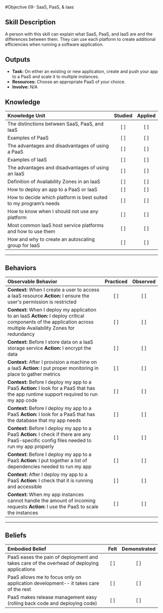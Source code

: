 #Objective 09- SaaS, PaaS, & Iaas

Skill Description
-------
A person with this skill can explain what SaaS, PaaS, and IaaS are and the differences between them. They can use each platform to create additional efficiencies when running a software application. 

Outputs
-------
- **Task:** On either an existing or new application, create and push your app to a PaaS and scale it to multiple instances.
- **Resources:** Choose an appropriate PaaS of your choice. 
- **Involve:** N/A

## **Knowledge**

| Knowledge Unit   |      Studied      | Applied |
|:-----------------|:-----------------:|:---------:|
| The distinctions between SaaS, PaaS, and IaaS | [ ] | [ ] |
| Examples of PaaS | [ ] | [ ] |
| The advantages and disadvantages of using a PaaS | [ ] | [ ] |
| Examples of IaaS | [ ] | [ ] |
| The advantages and disadvantages of using an IaaS | [ ] | [ ] |
| Definition of Availability Zones in an IaaS | [ ] | [ ] |
| How to deploy an app to a PaaS or IaaS | [ ] | [ ] |
| How to decide which platform is best suited to my program’s needs | [ ] | [ ] |
| How to know when I should not use any platform | [ ] | [ ] |
| Most common IaaS host service platforms and how to use them | [ ] | [ ] |
| How and why to create an autoscaling group for IaaS | [ ] | [ ] |

----------------


## **Behaviors**

| Observable Behavior   |      Practiced      | Observed |
|:----------------------|:------------------:|:--------:|
| **Context:** When I create a user to access a IaaS resource **Action:** I ensure the user's permission is restricted | [ ] | [ ] |
| **Context:** When I deploy my application to an IaaS **Action:** I deploy critical components of the application across multiple Availability Zones for redundancy | [ ] | [ ] |
| **Context:** Before I store data on a IaaS storage service **Action:** I encrypt the data | [ ] | [ ] |
| **Context:** After I provision a machine on a IaaS **Action:** I put proper monitoring in place to gather metrics | [ ] | [ ] |
| **Context:** Before I deploy my app to a PaaS **Action:** I look for a PaaS that has the app runtime support required to run my app code | [ ] | [ ] |
| **Context:** Before I deploy my app to a PaaS **Action:** I look for a PaaS that has the database that my app needs  | [ ] | [ ] |
| **Context:** Before I deploy my app to a PaaS **Action:** I check if there are any PaaS-specific config files needed to run my app properly | [ ] | [ ] |
| **Context:** Before I deploy my app to a PaaS **Action:** I put together a list of dependencies needed to run my app | [ ] | [ ] |
| **Context:** After I deploy my app to a PaaS **Action:** I check that it is running and accessible | [ ] | [ ] |
| **Context:** When my app instances cannot handle the amount of incoming requests **Action:** I use the PaaS to scale the instances | [ ] | [ ] 

--------------


## **Beliefs**

| Embodied Belief   |      Felt          | Demonstrated |
|:------------------|:------------------:|:------------:|
| PaaS eases the pain of deployment and takes care of the overhead of deploying applications | [ ] | [ ] |
| PaaS allows me to focus only on application development-- it takes care of the rest | [ ] | [ ] |
| PaaS makes release management easy (rolling back code and deploying code) | [ ] | [ ] |
 
